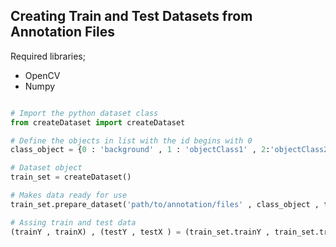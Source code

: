 ## Creating Train and Test Datasets from Annotation Files

Required libraries; 

- OpenCV
- Numpy

```py

# Import the python dataset class
from createDataset import createDataset 

# Define the objects in list with the id begins with 0
class_object = {0 : 'background' , 1 : 'objectClass1' , 2:'objectClass2'}

# Dataset object
train_set = createDataset()

# Makes data ready for use
train_set.prepare_dataset('path/to/annotation/files' , class_object , test_size=30)

# Assing train and test data
(trainY , trainX) , (testY , testX ) = (train_set.trainY , train_set.trainX ) , (train_set.testY , train_set.testX ) 

```
